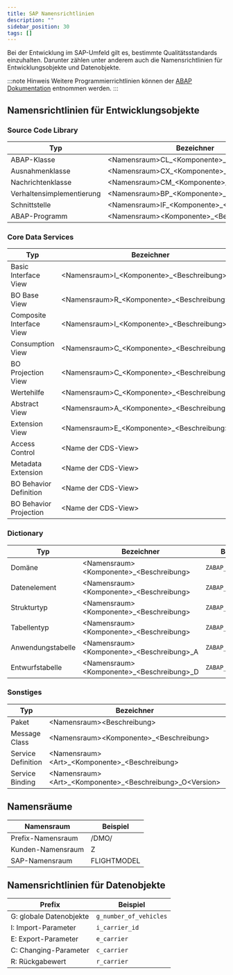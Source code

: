 ```yaml
---
title: SAP Namensrichtlinien
description: ""
sidebar_position: 30
tags: []
---
```


Bei der Entwicklung im SAP-Umfeld gilt es, bestimmte Qualitätsstandards einzuhalten. Darunter zählen unter anderem auch die Namensrichtlinien für Entwicklungsobjekte und Datenobjekte.

:::note Hinweis
Weitere Programmierrichtlinien können der [ABAP Dokumentation](https://help.sap.com/doc/abapdocu_latest_index_htm/latest/en-US/index.htm?file=abennaming_gdl.htm) entnommen werden.
:::

## Namensrichtlinien für Entwicklungsobjekte

### Source Code Library

| Typ                       | Bezeichner                                      | Beispiel                |
| ------------------------- | ----------------------------------------------- | ----------------------- |
| ABAP-Klasse               | <Namensraum\>CL\_<Komponente\>\_<Beschreibung\> | `ZCL_ABAP_FLIGHT`       |
| Ausnahmenklasse           | <Namensraum\>CX\_<Komponente\>\_<Beschreibung\> | `ZCX_ABAP_INVALID_TYPE` |
| Nachrichtenklasse         | <Namensraum\>CM\_<Komponente\>\_<Beschreibung\> | `ZCM_ABAP_FLIGHT`       |
| Verhaltensimplementierung | <Namensraum\>BP\_<Komponente\>\_<Beschreibung\> | `ZBP_ABAP_FLIGHT`       |
| Schnittstelle             | <Namensraum\>IF\_<Komponente\>\_<Beschreibung\> | `ZIF_ABAP_PARTNER`      |
| ABAP-Programm             | <Namensraum\><Komponente\>\_<Beschreibung\>     | `ZABAP_DEMO`            |

### Core Data Services

| Typ                      | Bezeichner                                       | Beispiel                       |
| ------------------------ | ------------------------------------------------ | ------------------------------ |
| Basic Interface View     | <Namensraum\>I\_<Komponente\>\_<Beschreibung\>   | `ZI_ABAP_Flight`               |
| BO Base View             | <Namensraum\>R\_<Komponente\>\_<Beschreibung\>   | `ZR_ABAP_Flight`               |
| Composite Interface View | <Namensraum\>I\_<Komponente\>\_<Beschreibung\>   | `ZI_ABAP_FlightWithConnection` |
| Consumption View         | <Namensraum\>C\_<Komponente\>\_<Beschreibung\>   | `ZC_ABAP_Flight`               |
| BO Projection View       | <Namensraum\>C\_<Komponente\>\_<Beschreibung\>   | `ZC_ABAP_Flight`               |
| Wertehilfe               | <Namensraum\>C\_<Komponente\>\_<Beschreibung\>VH | `ZC_ABAP_AirportVH`            |
| Abstract View            | <Namensraum\>A\_<Komponente\>\_<Beschreibung\>   | `ZA_ABAP_Flight`               |
| Extension View           | <Namensraum\>E\_<Komponente\>\_<Beschreibung\>   | `ZE_ABAP_Flight`               |
| Access Control           | <Name der CDS-View\>                             | `ZC_ABAP_FLIGHT`               |
| Metadata Extension       | <Name der CDS-View\>                             | `ZC_ABAP_FLIGHT`               |
| BO Behavior Definition   | <Name der CDS-View\>                             | `ZR_ABAP_FLIGHT`               |
| BO Behavior Projection   | <Name der CDS-View\>                             | `ZC_ABAP_FLIGHT`               |

### Dictionary

| Typ               | Bezeichner                                     | Beispiel           |
| ----------------- | ---------------------------------------------- | ------------------ |
| Domäne            | <Namensraum\><Komponente\>\_<Beschreibung\>    | `ZABAP_CHAR3`      |
| Datenelement      | <Namensraum\><Komponente\>\_<Beschreibung\>    | `ZABAP_CARRIER_ID` |
| Strukturtyp       | <Namensraum\><Komponente\>\_<Beschreibung\>    | `ZABAP_FLIGHT`     |
| Tabellentyp       | <Namensraum\><Komponente\>\_<Beschreibung\>    | `ZABAP_FLIGHTS`    |
| Anwendungstabelle | <Namensraum\><Komponente\>\_<Beschreibung\>\_A | `ZABAP_FLIGHT_A`   |
| Entwurfstabelle   | <Namensraum\><Komponente\>\_<Beschreibung\>\_D | `ZABAP_FLIGHT_D`   |

### Sonstiges

| Typ                | Bezeichner                                                       | Beispiel             |
| ------------------ | ---------------------------------------------------------------- | -------------------- |
| Paket              | <Namensraum\><Beschreibung\>                                     | `ZABAP`              |
| Message Class      | <Namensraum\><Komponente\>\_<Beschreibung\>                      | `ZABAP_FLIGHT`       |
| Service Definition | <Namensraum\><Art\>\_<Komponente\>\_<Beschreibung\>              | `ZUI_ABAP_FLIGHT`    |
| Service Binding    | <Namensraum\><Art\>\_<Komponente\>\_<Beschreibung\>\_O<Version\> | `ZUI_ABAP_FLIGHT_O4` |

## Namensräume

| Namensraum        | Beispiel    |
| ----------------- | ----------- |
| Prefix-Namensraum | /DMO/       |
| Kunden-Namensraum | Z           |
| SAP-Namensraum    | FLIGHTMODEL |

## Namensrichtlinien für Datenobjekte

| Prefix                  | Beispiel               |
| ----------------------- | ---------------------- |
| G: globale Datenobjekte | `g_number_of_vehicles` |
| I: Import-Parameter     | `i_carrier_id`         |
| E: Export-Parameter     | `e_carrier`            |
| C: Changing-Parameter   | `c_carrier`            |
| R: Rückgabewert         | `r_carrier`            |
